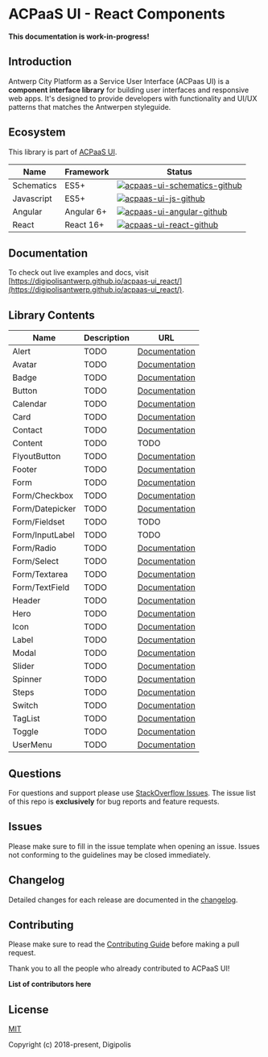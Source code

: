 # ACPaaS UI - React Components

**This documentation is work-in-progress!**

## Introduction

Antwerp City Platform as a Service User Interface (ACPaas UI) is a **component interface library** for building user interfaces and responsive web apps. It's designed to provide developers with functionality and UI/UX patterns that matches the Antwerpen styleguide.

## Ecosystem

This library is part of [ACPaaS UI][acpaas-ui].

| Name              | Framework  | Status  |
| ----------------- | ---------- | ------- |
| Schematics        | ES5+       | [![acpaas-ui-schematics-github]][acpaas-ui-schematics] |
| Javascript        | ES5+       | [![acpaas-ui-js-github]][acpaas-ui-js] |
| Angular           | Angular 6+ | [![acpaas-ui-angular-github]][acpaas-ui-angular] |
| React             | React 16+  | [![acpaas-ui-react-github]][acpaas-ui-react] |

## Documentation

To check out live examples and docs, visit [https://digipolisantwerp.github.io/acpaas-ui_react/](https://digipolisantwerp.github.io/acpaas-ui_react/).

## Library Contents

| Name           | Description                              | URL                                                       |
| -------------- | ---------------------------------------- | --------------------------------------------------------- |
| Alert          | TODO                                     | [Documentation](https://github.com/digipolisantwerp/acpaas-ui_react/blob/master/packages/alert/Readme.md)         |
| Avatar         | TODO                                     | [Documentation](https://github.com/digipolisantwerp/acpaas-ui_react/blob/master/packages/avatar/Readme.md)        |
| Badge          | TODO                                     | [Documentation](https://github.com/digipolisantwerp/acpaas-ui_react/blob/master/packages/badge/Readme.md)         |
| Button         | TODO                                     | [Documentation](https://github.com/digipolisantwerp/acpaas-ui_react/blob/master/packages/button/Readme.md)        |
| Calendar       | TODO                                     | [Documentation](https://github.com/digipolisantwerp/acpaas-ui_react/blob/master/packages/calendar/Readme.md)      |
| Card           | TODO                                     | [Documentation](https://github.com/digipolisantwerp/acpaas-ui_react/tree/master/packages/card/Readme.md)          |
| Contact         | TODO                                    | [Documentation](https://github.com/digipolisantwerp/acpaas-ui_react/blob/master/packages/contact/Readme.md)       |
| Content         | TODO                                    | TODO                                                                                                              |
| FlyoutButton         | TODO                               | [Documentation](https://github.com/digipolisantwerp/acpaas-ui_react/blob/master/packages/flyout-button/Readme.md) |
| Footer         | TODO                                     | [Documentation](https://github.com/digipolisantwerp/acpaas-ui_react/blob/master/packages/footer/Readme.md)        |
| Form         | TODO                                       | [Documentation](https://github.com/digipolisantwerp/acpaas-ui_react/blob/master/packages/form/Readme.md)          |
| Form/Checkbox         | TODO                              | [Documentation](https://github.com/digipolisantwerp/acpaas-ui_react/tree/master/packages/form#checkbox)           |
| Form/Datepicker         | TODO                            | [Documentation](https://github.com/digipolisantwerp/acpaas-ui_react/tree/master/packages/form#datepicker)         |
| Form/Fieldset         | TODO                              | TODO                                                                                                              |
| Form/InputLabel         | TODO                            | TODO                                                                                                              |
| Form/Radio         | TODO                                 | [Documentation](https://github.com/digipolisantwerp/acpaas-ui_react/tree/master/packages/form#radio)              |
| Form/Select         | TODO                                | [Documentation](https://github.com/digipolisantwerp/acpaas-ui_react/tree/master/packages/form#select)             |
| Form/Textarea         | TODO                              | [Documentation](https://github.com/digipolisantwerp/acpaas-ui_react/tree/master/packages/form#textarea)           |
| Form/TextField         | TODO                             | [Documentation](https://github.com/digipolisantwerp/acpaas-ui_react/tree/master/packages/form#textfield)          |
| Header         | TODO                                     | [Documentation](https://github.com/digipolisantwerp/acpaas-ui_react/blob/master/packages/header/Readme.md)        |
| Hero         | TODO                                       | [Documentation](https://github.com/digipolisantwerp/acpaas-ui_react/blob/master/packages/hero/Readme.md)          |
| Icon         | TODO                                       | [Documentation](https://github.com/digipolisantwerp/acpaas-ui_react/blob/master/packages/icon/Readme.md)          |
| Label         | TODO                                      | [Documentation](https://github.com/digipolisantwerp/acpaas-ui_react/blob/master/packages/label/Readme.md)         |
| Modal         | TODO                                     | [Documentation](https://github.com/digipolisantwerp/acpaas-ui_react/blob/master/packages/modal/Readme.md)        |
| Slider         | TODO                                     | [Documentation](https://github.com/digipolisantwerp/acpaas-ui_react/blob/master/packages/steps/Readme.md)         |
| Spinner         | TODO                                    | [Documentation](https://github.com/digipolisantwerp/acpaas-ui_react/blob/master/packages/spinner/Readme.md)       |
| Steps         | TODO                                      | [Documentation](https://github.com/digipolisantwerp/acpaas-ui_react/blob/master/packages/steps/Readme.md)         |
| Switch         | TODO                                     | [Documentation](https://github.com/digipolisantwerp/acpaas-ui_react/blob/master/packages/switch/Readme.md)        |
| TagList         | TODO                                    | [Documentation](https://github.com/digipolisantwerp/acpaas-ui_react/blob/master/packages/taglist/Readme.md)       |
| Toggle         | TODO                                     | [Documentation](https://github.com/digipolisantwerp/acpaas-ui_react/tree/master/packages/toggle)                  |
| UserMenu         | TODO                                   | [Documentation](https://github.com/digipolisantwerp/acpaas-ui_react/blob/master/packages/user-menu/Readme.md)     |



## Questions

For questions and support please use [StackOverflow Issues][stackoverflow-issues]. The issue list of this repo is **exclusively** for bug reports and feature requests.

## Issues

Please make sure to fill in the issue template when opening an issue. Issues not conforming to the guidelines may be closed immediately.

## Changelog

Detailed changes for each release are documented in the [changelog](./CHANGELOG.md).

## Contributing

Please make sure to read the [Contributing Guide](./CONTRIBUTING.md) before making a pull request.

Thank you to all the people who already contributed to ACPaaS UI!

**List of contributors here**

## License

[MIT](http://opensource.org/licenses/MIT)

Copyright (c) 2018-present, Digipolis

<!-- Generic Links -->
[acpaas-ui]: https://acpaas-ui.digipolis.be
[acpaas-ui-components]: https://acpaas-ui.digipolis.be/ui-components

<!-- StackOverflow -->
[stackoverflow-issues]: https://stackoverflow.com/questions/tagged/acpaas-ui

<!-- Github links -->

<!-- Github URL -->
[acpaas-ui-schematics]: https://github.com/digipolisantwerp/acpaas-ui_schematics
[acpaas-ui-js]: https://github.com/digipolisantwerp/acpaas-ui_js
[acpaas-ui-angular]: https://github.com/digipolisantwerp/acpaas-ui_angular
[acpaas-ui-react]: https://github.com/digipolisantwerp/acpaas-ui_react

<!-- Github Version Badge -->
[acpaas-ui-schematics-github]: https://img.shields.io/github/package-json/v/digipolisantwerp/acpaas-ui_schematics.svg
[acpaas-ui-angular-github]: https://img.shields.io/github/package-json/v/digipolisantwerp/acpaas-ui_angular.svg
[acpaas-ui-react-github]: https://img.shields.io/github/package-json/v/digipolisantwerp/acpaas-ui_react.svg
[acpaas-ui-js-github]: https://img.shields.io/github/package-json/v/digipolisantwerp/acpaas-ui_js.svg
